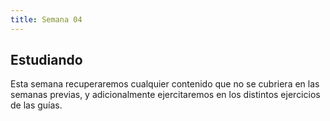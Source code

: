 ```yaml
---
title: Semana 04
---
```

## Estudiando

Esta semana recuperaremos cualquier contenido que no se cubriera en las semanas previas, y adicionalmente ejercitaremos en los distintos ejercicios de las guías.
